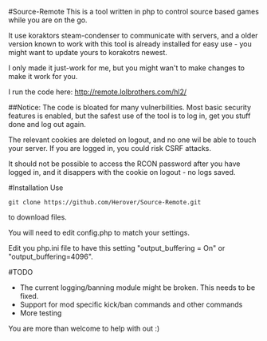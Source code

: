 #Source-Remote
This is a tool written in php to control source based games while you are on the go.

It use koraktors steam-condenser to communicate with servers, and a older version known to work with this tool is already installed for easy use - you might want to update yours to korakotrs newest.

I only made it just-work for me, but you might wan't to make changes to make it work for you.

I run the code here: http://remote.lolbrothers.com/hl2/

##Notice:
The code is bloated for many vulnerbilities. Most basic security features is enabled, but the safest use of the tool is to log in, get you stuff done and log out again.

The relevant cookies are deleted on logout, and no one wil be able to touch your server. If you are logged in, you could risk CSRF attacks.

It should not be possible to access the RCON password after you have logged in, and it disappers with the cookie on logout - no logs saved.

#Installation
Use 

    git clone https://github.com/Herover/Source-Remote.git 
    
to download files.

You will need to edit config.php to match your settings.

Edit you php.ini file to have this setting "output_buffering = On" or "output_buffering=4096".

#TODO
 * The current logging/banning module might be broken. This needs to be fixed.
 * Support for mod specific kick/ban commands and other commands
 * More testing



You are more than welcome to help with out :)
